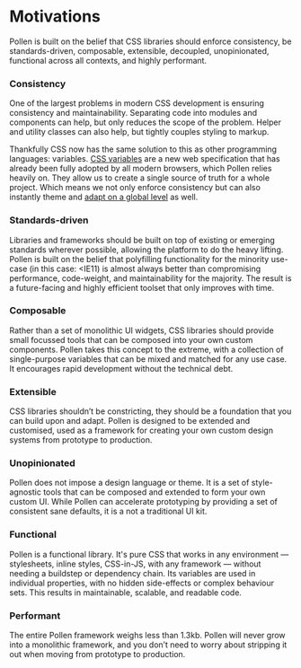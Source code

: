 # Motivations

Pollen is built on the belief that CSS libraries should enforce consistency, be standards-driven, composable, extensible, decoupled, unopinionated, functional across all contexts, and highly performant.

### Consistency

One of the largest problems in modern CSS development is ensuring consistency and maintainability. Separating code into modules and components can help, but only reduces the scope of the problem. Helper and utility classes can also help, but tightly couples styling to markup.

Thankfully CSS now has the same solution to this as other programming languages: variables. [CSS variables](https://developer.mozilla.org/en-US/docs/Web/CSS/--*) are a new web specification that has already been fully adopted by all modern browsers, which Pollen relies heavily on. They allow us to create a single source of truth for a whole project. Which means we not only enforce consistency but can also instantly theme and [adapt on a global level](/docs/dynamic-theming) as well.

### Standards-driven

Libraries and frameworks should be built on top of existing or emerging standards wherever possible, allowing the platform to do the heavy lifting. Pollen is built on the belief that polyfilling functionality for the minority use-case \(in this case: &lt;IE11\) is almost always better than compromising performance, code-weight, and maintainability for the majority. The result is a future-facing and highly efficient toolset that only improves with time.

### Composable

Rather than a set of monolithic UI widgets, CSS libraries should provide small focussed tools that can be composed into your own custom components. Pollen takes this concept to the extreme, with a collection of single-purpose variables that can be mixed and matched for any use case. It encourages rapid development without the technical debt.

### Extensible

CSS libraries shouldn’t be constricting, they should be a foundation that you can build upon and adapt. Pollen is designed to be extended and customised, used as a framework for creating your own custom design systems from prototype to production.

### Unopinionated

Pollen does not impose a design language or theme. It is a set of style-agnostic tools that can be composed and extended to form your own custom UI. While Pollen can accelerate prototyping by providing a set of consistent sane defaults, it is a not a traditional UI kit.

### Functional

Pollen is a functional library. It's pure CSS that works in any environment — stylesheets, inline styles, CSS-in-JS, with any framework — without needing a buildstep or dependency chain. Its variables are used in individual properties, with no hidden side-effects or complex behaviour sets. This results in maintainable, scalable, and readable code.

### Performant

The entire Pollen framework weighs less than 1.3kb. Pollen will never grow into a monolithic framework, and you don’t need to worry about stripping it out when moving from prototype to production.
